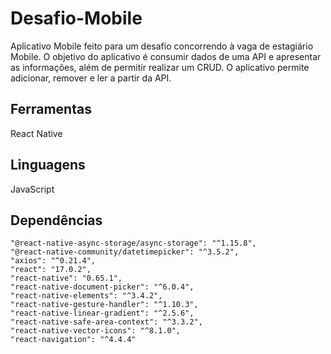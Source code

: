 # Desafio-Mobile
Aplicativo Mobile feito para um desafio concorrendo à vaga de estagiário Mobile. O objetivo do aplicativo é consumir dados de uma API e apresentar as informações, além de permitir realizar um CRUD. O aplicativo permite adicionar, remover e ler a partir da API.

## Ferramentas
React Native

## Linguagens
JavaScript

## Dependências
    "@react-native-async-storage/async-storage": "^1.15.8",
    "@react-native-community/datetimepicker": "^3.5.2",
    "axios": "^0.21.4",
    "react": "17.0.2",
    "react-native": "0.65.1",
    "react-native-document-picker": "^6.0.4",
    "react-native-elements": "^3.4.2",
    "react-native-gesture-handler": "^1.10.3",
    "react-native-linear-gradient": "^2.5.6",
    "react-native-safe-area-context": "^3.3.2",
    "react-native-vector-icons": "^8.1.0",
    "react-navigation": "^4.4.4"
    
